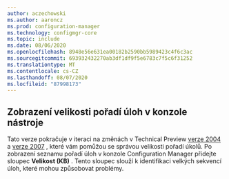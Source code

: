 ```yaml
---
author: aczechowski
ms.author: aaroncz
ms.prod: configuration-manager
ms.technology: configmgr-core
ms.topic: include
ms.date: 08/06/2020
ms.openlocfilehash: 8948e56e631ea00182b2590bb5989423c4f6c3ac
ms.sourcegitcommit: 693932432270ab3df1df9f5e6783c7f5c6f31252
ms.translationtype: MT
ms.contentlocale: cs-CZ
ms.lasthandoff: 08/07/2020
ms.locfileid: "87998173"
---
```

## <a name="see-task-sequence-size-in-the-console"></a><a name="bkmk_tssize"></a>Zobrazení velikosti pořadí úloh v konzole nástroje

<!--7645732-->

Tato verze pokračuje v iteraci na změnách v Technical Preview [verze 2004](../../technical-preview-2004.md#bkmk_osdmi) a [verze 2007](../../technical-preview-2007.md#bkmk_tspol) , které vám pomůžou se správou velikosti pořadí úkolů. Po zobrazení seznamu pořadí úloh v konzole Configuration Manager přidejte sloupec **Velikost (KB)** . Tento sloupec slouží k identifikaci velkých sekvencí úloh, které mohou způsobovat problémy.

